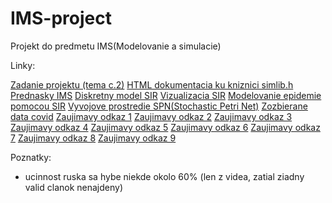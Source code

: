 # IMS-project
Projekt do predmetu IMS(Modelovanie a simulacie)

Linky:

[Zadanie projektu (tema c.2)](http://perchta.fit.vutbr.cz/vyuka-ims/52)
[HTML dokumentacia ku kniznici simlib.h](http://www.fit.vutbr.cz/~peringer/SIMLIB/doc/html-cz/.cs)
[Prednasky IMS](http://www.fit.vutbr.cz/study/courses/IMS/public/prednasky/IMS.pdf)
[Diskretny model SIR](https://cran.r-project.org/web/packages/odin/vignettes/discrete.html)
[Vizualizacia SIR](https://www.geogebra.org/m/nbjfjtpv)
[Modelovanie epidemie pomocou SIR](https://www-dssz.informatik.tu-cottbus.de/DSSZ/Research/ModellingEpidemics#SIR-model)
[Vyvojove prostredie SPN(Stochastic Petri Net)](https://www.oris-tool.org/tutorial)
[Zozbierane data covid](https://ourworldindata.org/coronavirus-testing)
[Zaujimavy odkaz 1](https://www.sciencedirect.com/science/article/pii/S1755436517301342)
[Zaujimavy odkaz 2](https://www.nature.com/articles/s41592-020-0822-z)
[Zaujimavy odkaz 3](https://itech.fgcu.edu/faculty/pfeng/teaching/epidemics.pdf)
[Zaujimavy odkaz 4](https://cws.auburn.edu/shared/files?id=217&filename=ConMan_FileDownload_IntroMathBio2.pdf)
[Zaujimavy odkaz 5](https://forum.azimuthproject.org/discussion/2499/tutorial-on-stochastic-petri-nets-with-sir-disease-model-as-example)
[Zaujimavy odkaz 6](https://www.youtube.com/watch?reload=9&v=NKMHhm2Zbkw&ab_channel=TomRocksMaths)
[Zaujimavy odkaz 7](https://www.youtube.com/watch?v=pcFB6_yrxGE)
[Zaujimavy odkaz 8](https://math.ucr.edu/home/baez/networks/networks_3.html)
[Zaujimavy odkaz 9](https://www.youtube.com/watch?v=yRxe-QycdUE)

Poznatky:

- ucinnost ruska sa hybe niekde okolo 60% (len z videa, zatial ziadny valid clanok nenajdeny)
